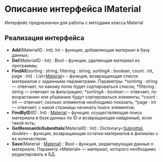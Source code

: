 # Описание интерфейса IMaterial
Интерфейс предназначен для работы с методами класса Material

## Реализация интерфейса
* **Add**(MaterialID : Int): Int – функция, добавляющая материал в базу данных;
* **Del**(MaterialID : Int) : Bool – функция, удаляющая материал из программы;
* **FindAll**(sorting : string, filtering : string, sortingA : boolean, count : int, page : int) : List<[Material](https://github.com/saramampco/oop/blob/master/docs/Material.md)> – функция, возвращающая список материалов с заданными параметрами. Параметры:
    *sortintg : string — отвечает, по какому полю будет сортироваться список;
	*filtering : string — отвечает за фильтрацию;
	*sortingA : boolean — отвечает, по возрастанию или убыванию будут сортироваться элементы;
	*count : int — отвечает, сколько элементов необходимо показать;
	*page : int — отвечает, с какой страницы начинать поиск элементов;
* **FindByID**(ID : Int) : [Material](https://github.com/saramampco/oop/blob/master/docs/Material.md) – функция, осуществляющая поиск материала в базе данных по ID и возвращающая найденный, если такой есть;
* **GetRemnantInSubmittals**(MaterialID : Int) : Dictionary<[Submittal](https://github.com/saramampco/oop/blob/master/docs/Submittal.md), double> – функция, возвращающая остатки материалов в филиалах с их количеством;
* **Save**(Material : [Material](https://github.com/saramampco/oop/blob/master/docs/Material.md)) : Bool – функция, редактирующая данные о материале. Параметр «Material» — материал, которого необходимо редактировать в БД.
